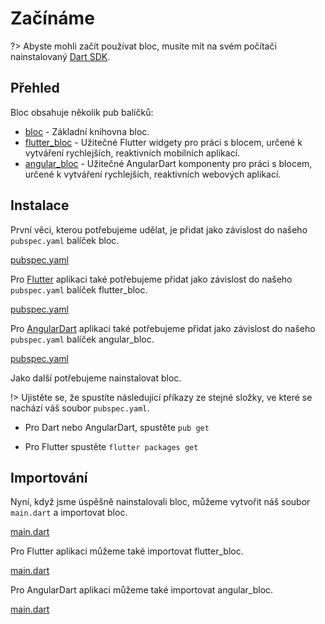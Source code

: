 # Začínáme

?> Abyste mohli začít používat bloc, musíte mít na svém počítači nainstalovaný [Dart SDK](https://dart.dev/get-dart).

## Přehled

Bloc obsahuje několik pub balíčků:

- [bloc](https://pub.dev/packages/bloc) - Základní knihovna bloc.
- [flutter_bloc](https://pub.dev/packages/flutter_bloc) - Užitečné Flutter widgety pro práci s blocem, určené k vytváření rychlejších, reaktivních mobilních aplikací.
- [angular_bloc](https://pub.dev/packages/angular_bloc) - Užitečné AngularDart komponenty pro práci s blocem, určené k vytváření rychlejších, reaktivních webových aplikací.

## Instalace

První věci, kterou potřebujeme udělat, je přidat jako závislost do našeho `pubspec.yaml` balíček bloc.

[pubspec.yaml](../_snippets/getting_started/bloc_pubspec.yaml.md ':include')

Pro [Flutter](https://flutter.dev/) aplikaci také potřebujeme přidat jako závislost do našeho `pubspec.yaml` balíček flutter_bloc.

[pubspec.yaml](../_snippets/getting_started/flutter_bloc_pubspec.yaml.md ':include')

Pro [AngularDart](https://angulardart.dev/) aplikaci také potřebujeme přidat jako závislost do našeho `pubspec.yaml` balíček angular_bloc.

[pubspec.yaml](../_snippets/getting_started/angular_bloc_pubspec.yaml.md ':include')

Jako další potřebujeme nainstalovat bloc.

!> Ujistěte se, že spustíte následující příkazy ze stejné složky, ve které se nachází váš soubor `pubspec.yaml`.

- Pro Dart nebo AngularDart, spustěte `pub get`

- Pro Flutter spustěte `flutter packages get`

## Importování

Nyní, když jsme úspěšně nainstalovali bloc, můžeme vytvořit náš soubor `main.dart` a importovat bloc.

[main.dart](../_snippets/getting_started/bloc_main.dart.md ':include')

Pro Flutter aplikaci můžeme také importovat flutter_bloc.

[main.dart](../_snippets/getting_started/flutter_bloc_main.dart.md ':include')

Pro AngularDart aplikaci můžeme také importovat angular_bloc.

[main.dart](../_snippets/getting_started/angular_bloc_main.dart.md ':include')
